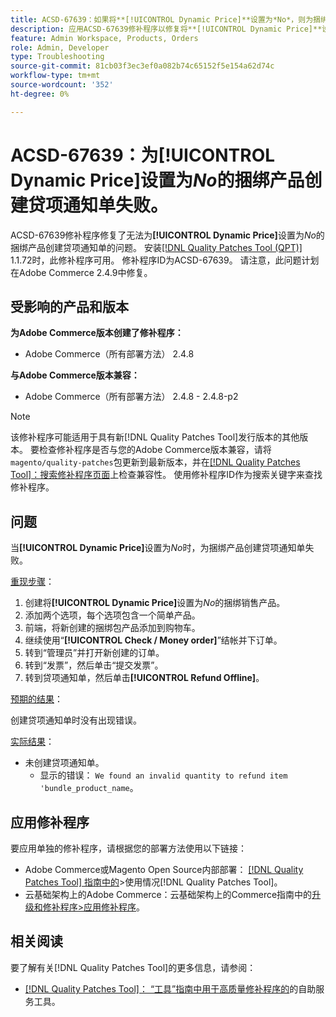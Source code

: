 ```yaml
---
title: ACSD-67639：如果将**[!UICONTROL Dynamic Price]**设置为*No*，则为捆绑产品创建贷项通知单失败。
description: 应用ACSD-67639修补程序以修复将**[!UICONTROL Dynamic Price]**设置为*No*的捆绑产品的贷项通知单创建失败的Adobe Commerce问题。 应用补丁程序后，成功创建了贷项通知单，并且没有出现错误。
feature: Admin Workspace, Products, Orders
role: Admin, Developer
type: Troubleshooting
source-git-commit: 81cb03f3ec3ef0a082b74c65152f5e154a62d74c
workflow-type: tm+mt
source-wordcount: '352'
ht-degree: 0%

---
```



# ACSD-67639：为&#x200B;**[!UICONTROL Dynamic Price]**&#x200B;设置为&#x200B;*No*&#x200B;的捆绑产品创建贷项通知单失败。

ACSD-67639修补程序修复了无法为&#x200B;**[!UICONTROL Dynamic Price]**&#x200B;设置为&#x200B;*No*&#x200B;的捆绑产品创建贷项通知单的问题。 安装[[!DNL Quality Patches Tool (QPT)]](/help/tools/quality-patches-tool/quality-patches-tool-to-self-serve-quality-patches.md) 1.1.72时，此修补程序可用。 修补程序ID为ACSD-67639。 请注意，此问题计划在Adobe Commerce 2.4.9中修复。

## 受影响的产品和版本

**为Adobe Commerce版本创建了修补程序：**

* Adobe Commerce（所有部署方法） 2.4.8

**与Adobe Commerce版本兼容：**

* Adobe Commerce（所有部署方法） 2.4.8 - 2.4.8-p2

>[!NOTE]
>
>该修补程序可能适用于具有新[!DNL Quality Patches Tool]发行版本的其他版本。 要检查修补程序是否与您的Adobe Commerce版本兼容，请将`magento/quality-patches`包更新到最新版本，并在[[!DNL Quality Patches Tool]：搜索修补程序页面](https://experienceleague.adobe.com/tools/commerce-quality-patches/index.html)上检查兼容性。 使用修补程序ID作为搜索关键字来查找修补程序。

## 问题

当&#x200B;**[!UICONTROL Dynamic Price]**&#x200B;设置为&#x200B;*No*&#x200B;时，为捆绑产品创建贷项通知单失败。

<u>重现步骤</u>：

1. 创建将&#x200B;**[!UICONTROL Dynamic Price]**&#x200B;设置为&#x200B;*No*&#x200B;的捆绑销售产品。
1. 添加两个选项，每个选项包含一个简单产品。
1. 前端，将新创建的捆绑包产品添加到购物车。
1. 继续使用“**[!UICONTROL Check / Money order]**”结帐并下订单。
1. 转到“管理员”并打开新创建的订单。
1. 转到“发票”，然后单击“提交发票”。
1. 转到贷项通知单，然后单击&#x200B;**[!UICONTROL Refund Offline]**。

<u>预期的结果</u>：

创建贷项通知单时没有出现错误。

<u>实际结果</u>：

* 未创建贷项通知单。
   * 显示的错误： `We found an invalid quantity to refund item 'bundle_product_name`。

## 应用修补程序

要应用单独的修补程序，请根据您的部署方法使用以下链接：

* Adobe Commerce或Magento Open Source内部部署： [[!DNL Quality Patches Tool] 指南中的](/help/tools/quality-patches-tool/usage.md)>使用情况[!DNL Quality Patches Tool]。
* 云基础架构上的Adobe Commerce：云基础架构上的Commerce指南中的[升级和修补程序>应用修补程序](https://experienceleague.adobe.com/docs/commerce-cloud-service/user-guide/develop/upgrade/apply-patches.html)。

## 相关阅读

要了解有关[!DNL Quality Patches Tool]的更多信息，请参阅：

* [[!DNL Quality Patches Tool]： “工具”指南中用于高质量修补程序的](/help/tools/quality-patches-tool/quality-patches-tool-to-self-serve-quality-patches.md)的自助服务工具。
